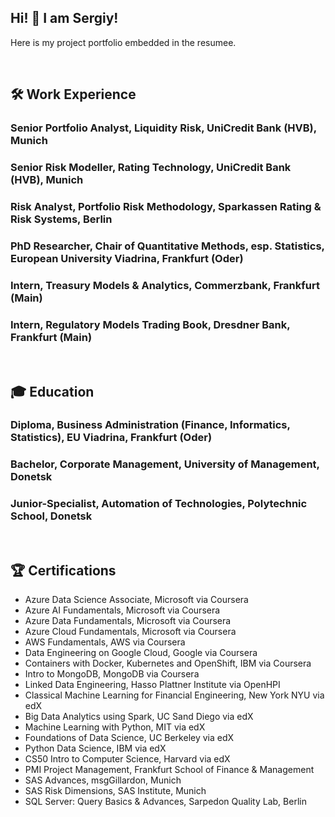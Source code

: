 ## Hi! 👋 I am Sergiy!
Here is my project portfolio embedded in the resumee.

&nbsp;  
## 🛠 Work Experience
### Senior Portfolio Analyst, Liquidity Risk, UniCredit Bank (HVB), Munich
### Senior Risk Modeller, Rating Technology, UniCredit Bank (HVB), Munich
### Risk Analyst, Portfolio Risk Methodology, Sparkassen Rating & Risk Systems, Berlin
### PhD Researcher, Chair of Quantitative Methods, esp. Statistics, European University Viadrina, Frankfurt (Oder)
### Intern, Treasury Models & Analytics, Commerzbank, Frankfurt (Main)
### Intern, Regulatory Models Trading Book, Dresdner Bank, Frankfurt (Main)

&nbsp;  
## 🎓 Education
### Diploma, Business Administration (Finance, Informatics, Statistics), EU Viadrina, Frankfurt (Oder)
### Bachelor, Corporate Management, University of Management, Donetsk
### Junior-Specialist, Automation of Technologies, Polytechnic School, Donetsk

&nbsp;
## 🏆 Certifications
- Azure Data Science Associate, Microsoft via Coursera
- Azure AI Fundamentals, Microsoft via Coursera
- Azure Data Fundamentals, Microsoft via Coursera
- Azure Cloud Fundamentals, Microsoft via Coursera
- AWS Fundamentals, AWS via Coursera
- Data Engineering on Google Cloud, Google via Coursera
- Containers with Docker, Kubernetes and OpenShift, IBM via Coursera
- Intro to MongoDB, MongoDB via Coursera
- Linked Data Engineering, Hasso Plattner Institute via OpenHPI
- Classical Machine Learning for Financial Engineering, New York NYU via edX
- Big Data Analytics using Spark, UC Sand Diego via edX
- Machine Learning with Python, MIT via edX
- Foundations of Data Science, UC Berkeley via edX
- Python Data Science, IBM via edX
- CS50 Intro to Computer Science, Harvard via edX
- PMI Project Management, Frankfurt School of Finance & Management
- SAS Advances, msgGillardon, Munich
- SAS Risk Dimensions, SAS Institute, Munich
- SQL Server: Query Basics & Advances, Sarpedon Quality Lab, Berlin

&nbsp;

<!--
**grey2018/grey2018** is a ✨ _special_ ✨ repository because its `README.md` (this file) appears on your GitHub profile.

Here are some ideas to get you started:

- 🔭 I’m currently working on ...
- 🌱 I’m currently learning ...
- 👯 I’m looking to collaborate on ...
- 🤔 I’m looking for help with ...
- 💬 Ask me about ...
- 📫 How to reach me: ...
- 😄 Pronouns: ...
- ⚡ Fun fact: ...

-->
